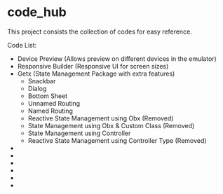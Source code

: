 # code_hub

This project consists the collection of codes for easy reference.

Code List:
+ Device Preview (Allows preview on different devices in the emulator)
+ Responsive Builder (Responsive UI for screen sizes)
+ Getx (State Management Package with extra features)
    - Snackbar
    - Dialog
    - Bottom Sheet
    - Unnamed Routing
    - Named Routing
    - Reactive State Management using Obx (Removed)
    - State Management using Obx & Custom Class (Removed)
    - State Management using Controller 
    - Reactive State Management using Controller Type (Removed)
+
+
+
+
+
+